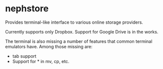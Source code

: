 nephstore
=========

Provides terminal-like interface to various online storage providers.

Currently supports only Dropbox. Support for Google Drive is in the works.

The terminal is also missing a number of features that common terminal emulators have. Among those missing are:
- tab support
- Support for * in mv, cp, etc.